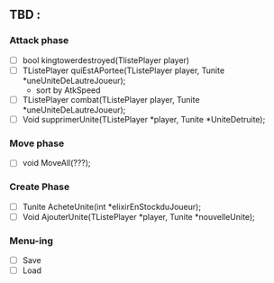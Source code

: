 ## TBD :

### Attack phase
 - [ ] bool kingtowerdestroyed(TlistePlayer player)
 - [ ] TListePlayer quiEstAPortee(TListePlayer player, Tunite *uneUniteDeLautreJoueur);
   - [ ](NR) sort by AtkSpeed
 - [ ] TListePlayer combat(TListePlayer player, Tunite *uneUniteDeLautreJoueur);
 - [ ] Void supprimerUnite(TListePlayer *player, Tunite *UniteDetruite);

### Move phase
 - [ ] void MoveAll(???);

### Create Phase
 - [ ] Tunite AcheteUnite(int *elixirEnStockduJoueur);
 - [ ] Void AjouterUnite(TListePlayer *player, Tunite *nouvelleUnite);

### Menu-ing
 - [ ] Save
 - [ ] Load
